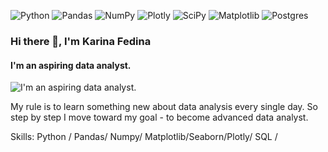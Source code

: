 ![Python](https://img.shields.io/badge/python-3670A0?style=for-the-badge&logo=python&logoColor=ffdd54)  	![Pandas](https://img.shields.io/badge/pandas-%23150458.svg?style=for-the-badge&logo=pandas&logoColor=white)   ![NumPy](https://img.shields.io/badge/numpy-%23013243.svg?style=for-the-badge&logo=numpy&logoColor=white) 	![Plotly](https://img.shields.io/badge/Plotly-%233F4F75.svg?style=for-the-badge&logo=plotly&logoColor=white) 	![SciPy](https://img.shields.io/badge/SciPy-%230C55A5.svg?style=for-the-badge&logo=scipy&logoColor=%white) ![Matplotlib](https://img.shields.io/badge/Matplotlib-%23ffffff.svg?style=for-the-badge&logo=Matplotlib&logoColor=black) ![Postgres](https://img.shields.io/badge/postgres-%23316192.svg?style=for-the-badge&logo=postgresql&logoColor=white)
### Hi there 👋, I'm Karina  Fedina
####  I'm an aspiring data analyst.
![ I'm an aspiring data analyst.](https://arturssmirnovs.github.io/github-profile-readme-generator/images/banner.png)

My rule is to learn something new about data analysis every single day. So step by step I move toward my goal - to become advanced data analyst.

Skills: Python / Pandas/ Numpy/ Matplotlib/Seaborn/Plotly/ SQL / 





